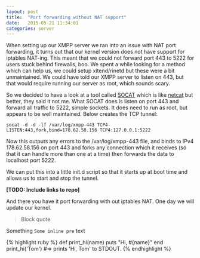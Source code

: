 ```yaml
---
layout: post
title:  "Port forwarding without NAT support"
date:   2015-05-21 11:34:01
categories: server
---
```

When setting up our XMPP server we ran into an issue with NAT port forwarding, it turns out that our kernel version does not have support for iptables NAT-ing. This meant that we could not forward port 443 to 5222 for users stuck behind firewalls, boo. We spent a while looking for a method which can help us, we could setup xitend/rinetd but these were a bit unmaintained. We could have told our XMPP server to listen on 443, but that would require running our server as root, which sounds scary.

So we decided to have a look at a tool called [SOCAT](http://www.dest-unreach.org/socat/) which is like [netcat](http://nc110.sourceforge.net/) but better, they said it not me. What SOCAT does is listen on port 443 and forward all traffic to 5222, simple sockets. It does need to run as root, but appears to be well maintained. Below creates the TCP tunnel: 

	socat -d -d -lf /var/log/xmpp-443 TCP4-LISTEN:443,fork,bind=178.62.58.156 TCP4:127.0.0.1:5222

Now this outputs any errors to the /var/log/xmpp-443 file, and binds to IPv4 178.62.58.156 on port 443 and forks any connection which it receives (so that it can handle more than one at a time) then forwards the data to localhost port 5222. 

We can put this into a little init.d script so that it starts up at boot time and allows us to start and stop the tunnel.

**[TODO: Include links to repo]**

And there you have it port forwarding with out iptables NAT. One day we will update our kernel. 


> Block quote

Something ```Some inline pre``` text


{% highlight ruby %}
def print_hi(name)
  puts "Hi, #{name}"
end
print_hi('Tom')
#=> prints 'Hi, Tom' to STDOUT.
{% endhighlight %}